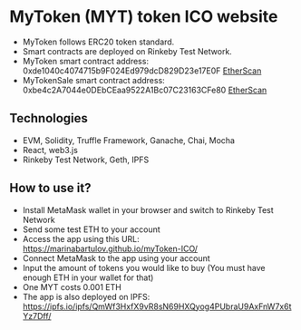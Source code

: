 # MyToken (MYT) token ICO website
- MyToken follows ERC20 token standard.
- Smart contracts are deployed on Rinkeby Test Network.
- MyToken smart contract address: 0xde1040c4074715b9F024Ed979dcD829D23e17E0F [EtherScan](https://rinkeby.etherscan.io/token/0xde1040c4074715b9F024Ed979dcD829D23e17E0F) 
- MyTokenSale smart contract address: 0xbe4c2A7044e0DEbCEaa9522A1Bc07C23163CFe80 [EtherScan](https://rinkeby.etherscan.io/address/0xbe4c2A7044e0DEbCEaa9522A1Bc07C23163CFe80)

## Technologies
- EVM, Solidity, Truffle Framework, Ganache, Chai, Mocha
- React, web3.js
- Rinkeby Test Network, Geth, IPFS

## How to use it?
- Install MetaMask wallet in your browser and switch to Rinkeby Test Network
- Send some test ETH to your account
- Access the app using this URL: https://marinabartulov.github.io/myToken-ICO/
- Connect MetaMask to the app using your account
- Input the amount of tokens you would like to buy (You must have enough ETH in your wallet for that)
- One MYT costs 0.001 ETH
- The app is also deployed on IPFS: https://ipfs.io/ipfs/QmWf3HxfX9vR8sN69HXQyog4PUbraU9AxFnW7x6tYz7Dff/
